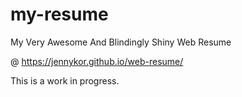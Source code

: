 # my-resume
 My Very Awesome And Blindingly Shiny Web Resume

 @ https://jennykor.github.io/web-resume/

This is a work in progress.

